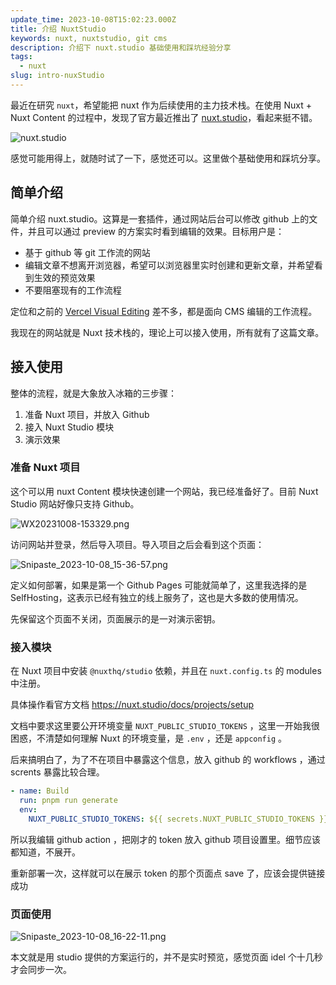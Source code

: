 ```yaml
---
update_time: 2023-10-08T15:02:23.000Z
title: 介绍 NuxtStudio
keywords: nuxt, nuxtstudio, git cms
description: 介绍下 nuxt.studio 基础使用和踩坑经验分享
tags:
  - nuxt
slug: intro-nuxStudio
---
```


最近在研究 `nuxt`，希望能把 nuxt 作为后续使用的主力技术栈。在使用 Nuxt + Nuxt Content 的过程中，发现了官方最近推出了 [nuxt.studio](https://nuxt.studio)，看起来挺不错。

![nuxt.studio](/WX20231008-151104.png)

感觉可能用得上，就随时试了一下，感觉还可以。这里做个基础使用和踩坑分享。

## 简单介绍

简单介绍 nuxt.studio。这算是一套插件，通过网站后台可以修改 github 上的文件，并且可以通过 preview 的方案实时看到编辑的效果。目标用户是：

- 基于 github 等 git 工作流的网站
- 编辑文章不想离开浏览器，希望可以浏览器里实时创建和更新文章，并希望看到生效的预览效果
- 不要阻塞现有的工作流程

定位和之前的 [Vercel Visual Editing](https://vercel.com/blog/visual-editing) 差不多，都是面向 CMS 编辑的工作流程。

我现在的网站就是 Nuxt 技术栈的，理论上可以接入使用，所有就有了这篇文章。

## 接入使用

整体的流程，就是大象放入冰箱的三步骤：

1. 准备 Nuxt 项目，并放入 Github
2. 接入 Nuxt Studio 模块
3. 演示效果

### 准备 Nuxt 项目

这个可以用 nuxt Content 模块快速创建一个网站，我已经准备好了。目前 Nuxt Studio 网站好像只支持 Github。

![WX20231008-153329.png](/WX20231008-153329.png)

访问网站并登录，然后导入项目。导入项目之后会看到这个页面：

![Snipaste\_2023-10-08\_15-36-57.png](/Snipaste_2023-10-08_15-36-57.png)

定义如何部署，如果是第一个 Github Pages 可能就简单了，这里我选择的是 SelfHosting，这表示已经有独立的线上服务了，这也是大多数的使用情况。

先保留这个页面不关闭，页面展示的是一对演示密钥。

### 接入模块

在 Nuxt 项目中安装 `@nuxthq/studio` 依赖，并且在 `nuxt.config.ts` 的 modules 中注册。

具体操作看官方文档 <https://nuxt.studio/docs/projects/setup>

文档中要求这里要公开环境变量 `NUXT_PUBLIC_STUDIO_TOKENS` ，这里一开始我很困惑，不清楚如何理解 Nuxt 的环境变量，是 `.env` ，还是 `appconfig` 。

后来搞明白了，为了不在项目中暴露这个信息，放入 github 的 workflows ，通过 scrents 暴露比较合理。

```yml
- name: Build
  run: pnpm run generate
  env:
    NUXT_PUBLIC_STUDIO_TOKENS: ${{ secrets.NUXT_PUBLIC_STUDIO_TOKENS }}
```

所以我编辑 github action ，把刚才的 token 放入 github 项目设置里。细节应该都知道，不展开。

重新部署一次，这样就可以在展示 token 的那个页面点 save 了，应该会提供链接成功

### 页面使用

![Snipaste\_2023-10-08\_16-22-11.png](/Snipaste_2023-10-08_16-22-11.png)

本文就是用 studio 提供的方案运行的，并不是实时预览，感觉页面 idel 个十几秒才会同步一次。
